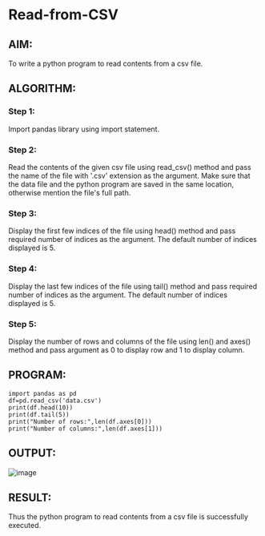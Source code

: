 # Read-from-CSV

## AIM:
To write a python program to read contents from a csv file.

## ALGORITHM:
### Step 1:
Import pandas library using import statement.
### Step 2:
Read the contents of the given csv file using read_csv() method and pass the name of the file with '.csv' extension as the argument. Make sure that the data file and the python program are saved in the same location, otherwise mention the file's full path.
### Step 3:
Display the first few indices of the file using head() method and pass required number of indices as the argument. The default number of indices displayed is 5.
### Step 4:
Display the last few indices of the file using tail() method and pass required number of indices as the argument. The default number of indices displayed is 5.
### Step 5:
Display the number of rows and columns of the file using len() and axes() method and pass argument as 0 to display row and 1 to display column.
## PROGRAM:
```
import pandas as pd
df=pd.read_csv('data.csv')
print(df.head(10))
print(df.tail(5))
print("Number of rows:",len(df.axes[0]))
print("Number of columns:",len(df.axes[1]))
```
## OUTPUT:
![image](https://user-images.githubusercontent.com/94505585/154480241-3829ef64-aea6-4c44-b3c8-7b4c36ed889b.png)

## RESULT:
Thus the python program to read contents from a csv file is successfully executed.
